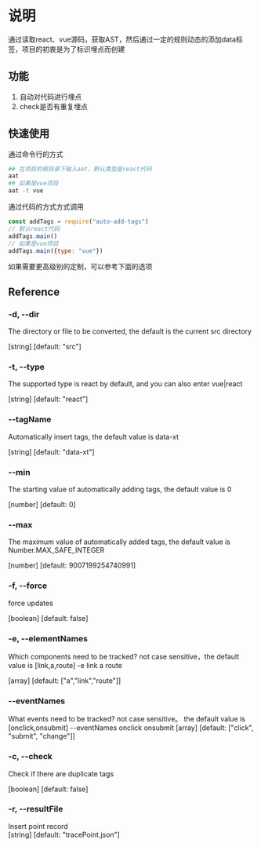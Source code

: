 # 说明
通过读取react、vue源码，获取AST，然后通过一定的规则动态的添加data标签，项目的初衷是为了标识埋点而创建
## 功能
1. 自动对代码进行埋点
2. check是否有重复埋点

## 快速使用

通过命令行的方式
``` bash
## 在项目的根目录下输入aat，默认类型是react代码
aat
## 如果是vue项目
aat -t vue 
```

通过代码的方式方式调用
``` javascript 
const addTags = require("auto-add-tags")
// 默认react代码
addTags.main()
// 如果是vue项目
addTags.main({type: "vue"})
```

如果需要更高级别的定制，可以参考下面的选项
## Reference
###  -d, --dir 
The directory or file to be converted, the default is the current src directory 

[string] [default: "src"]

###  -t, --type 
The supported type is react by default, and you can also enter vue|react

[string] [default: "react"]

###  --tagName
Automatically insert tags, the default value is data-xt

[string] [default: "data-xt"]

###  --min
The starting value of automatically adding tags, the default value is 0

[number] [default: 0]
###  --max
The maximum value of automatically added tags, the default value is Number.MAX_SAFE_INTEGER

[number] [default: 9007199254740991]

###   -f, --force
force updates                       

[boolean] [default: false]
###  -e, --elementNames
 Which components need to be tracked? not case sensitive，the default value is [link,a,route]  -e link a route 
 
[array] [default: ["a","link","route"]]
###  --eventNames
What events need to be tracked? not case sensitive。 the default value is [onclick,onsubmit]  --eventNames onclick onsubmit 
[array] [default: ["click", "submit", "change"]]

###   -c, --check 
Check if there are duplicate tags

[boolean] [default: false]
###  -r, --resultFile
Insert point record   
[string] [default: "tracePoint.json"]
